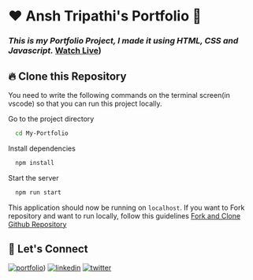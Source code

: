 # ❤️ Ansh Tripathi's Portfolio 🙏
### _This is my Portfolio Project, I made it using HTML, CSS and Javascript._ [Watch Live](https://personal-portfolio-theta-ebon.vercel.app))


## 🔥 Clone this Repository
You need to write the following commands on the terminal screen(in vscode) so that you can run this project locally.


Go to the project directory

```bash
  cd My-Portfolio
```
Install dependencies
```bash
  npm install
```
Start the server
```bash
  npm run start
```

This application should now be running on `localhost`. If you want to Fork repository and want to run locally, follow this guidelines [Fork and Clone Github Repository](https://docs.github.com/en/get-started/quickstart/fork-a-repo)




## 🔗 Let's Connect
[![portfolio](https://img.shields.io/badge/my_portfolio-000?style=for-the-badge&logo=ko-fi&logoColor=white)](https://personal-portfolio-theta-ebon.vercel.app))
[![linkedin](https://img.shields.io/badge/linkedin-0A66C2?style=for-the-badge&logo=linkedin&logoColor=white)](https://www.linkedin.com/in/anshtripathi20/)
[![twitter](https://img.shields.io/badge/twitter-1DA1F2?style=for-the-badge&logo=twitter&logoColor=white)](https://x.com/22bsa1015441988)
